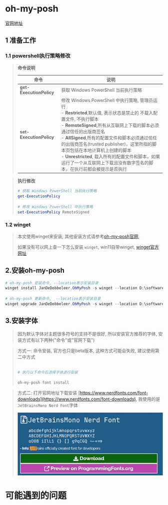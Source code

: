 # oh-my-posh

[官网地址](https://ohmyposh.dev/docs/installation/windows)

## 1 准备工作

### 1.1 powershell执行策略修改

> **命令说明**
>
> | 命令                          | 说明                                                                                                                                                                                                                                                                                                                                                                                                                                                                                               |
> | ----------------------------- | -------------------------------------------------------------------------------------------------------------------------------------------------------------------------------------------------------------------------------------------------------------------------------------------------------------------------------------------------------------------------------------------------------------------------------------------------------------------------------------------------- |
> | **get-ExecutionPolicy** | 获取 Windows PowerShell 当前执行策略                                                                                                                                                                                                                                                                                                                                                                                                                                                               |
> | **set-ExecutionPolicy** | 修改 Windows PowerShell 中执行策略, 管理员运行<br />- **Restricted**,默认值, 表示状态是禁止的 不载入配置文件, 不执行脚本<br />- **RemoteSigned**,所有从互联网上下载的脚本必须通过信任的出版商签名<br />- **AllSigned**,所有的配置文件和脚本必须通过信任的出版商签名(trusted publisher)，这里所指的脚本页包括在本地计算机上创建的脚本<br />- **Unrestricted**, 载入所有的配置文件和脚本，如果运行了一个从互联网上下载且没有数字签名的脚本，在执行前都会被提示是否执行 |

> **执行修改**
>
> ```powershell
> # 获取 Windows PowerShell 当前执行策略
> get-ExecutionPolicy
>
> # 修改 Windows PowerShell 中执行策略
> set-ExecutionPolicy RemoteSigned
> ```

### 1.2 winget

> 本文使用winget来安装, 其他安装方式请参考[oh-my-posh官网](https://ohmyposh.dev/docs/installation/windows),
>
> 如果没有可以网上查一下怎么安装 `winget`, win11自带winget,  [winget官方网址](https://learn.microsoft.com/zh-cn/windows/package-manager/winget/)

## 2.安装oh-my-posh

```powershell
# oh-my-posh 安装命令, --location表示安装目录
winget install JanDeDobbeleer.OhMyPosh -s winget --location D:\software\OhMyPosh

# oh-my-posh 更新命令,  --location表示安装目录
winget upgrade JanDeDobbeleer.OhMyPosh -s winget --location D:\software\OhMyPosh
```

## 3.安装字体

> 因为默认字体对主题很多符号的支持不是很好, 所以安装官方推荐的字体, 安装方式有以下两种("命令"或"官网下载")

> 方式一: 命令安装, 官方也只是beta版本, 这种方式可能会失败, 建议使用第二中方式
>
> ```powershell
>
> # 执行以下命令后选择字体进行安装 
>
> oh-my-posh font install
>
> ```

> 方式二: 打开官网地址下载安装 [https://www.nerdfonts.com/font-downloads](https://www.nerdfonts.com/font-downloads), 我使用的是 `JetBrainsMono Nerd Font`字体
>
> ![1688367217706](image/1.windows-terminal说明/字体下载样例.png)

# 可能遇到的问题
